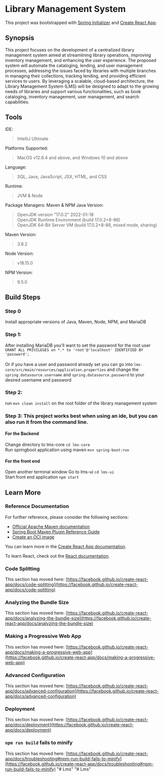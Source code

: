 # Library Management System

This project was bootstrapped with [Spring Initializer](https://start.spring.io/) and [Create React App](https://github.com/facebook/create-react-app).

## Synopsis
This project focuses on the development of a centralized library management system aimed at streamlining library operations, improving inventory management, and enhancing the user experience. The proposed system will automate the cataloging, lending, and user management processes, addressing the issues faced by libraries with multiple branches in managing their collections, tracking lending, and providing efficient services to users. By leveraging a scalable, cloud-based architecture, the Library Management System (LMS) will be designed to adapt to the growing needs of libraries and support various functionalities, such as book cataloging, inventory management, user management, and search capabilities.

## Tools
IDE: 
> IntelliJ Ultimate 

Platforms Supported: 
> MacOS v12.6.4 and above, and Windows 10 and above

Language: 
> SQL, Java, JavaScript, JSX, HTML, and CSS

Runtime: 
> JVM & Node

Package Managers: Maven & NPM
Java Version: 
> OpenJDK version "17.0.2" 2022-01-18 <br/>
> OpenJDK Runtime Environment (build 17.0.2+8-86) <br/>
> OpenJDK 64-Bit Server VM (build 17.0.2+8-86, mixed mode, sharing)

Maven Version: 
> 3.8.2

Node Version: 
> v18.15.0

NPM Version: 
> 9.5.0

## Build Steps
### Step 0 
Install appropriate versions of Java, Maven, Node, NPM, and MariaDB
### Step 1: 
After installing MariaDB you’ll want to set the password for the root user<br/>
```GRANT ALL PRIVILEGES on *.* to 'root'@'localhost' IDENTIFIED BY 'password';```<br/><br/>
Or if you have a user and password already set you can go into `lms-core/src/main/resources/application.properties` and change the `spring.datasource.username` and `spring.datasource.password` to your desired username and password

### Step 2: 
run `mvn clean install` on the root folder of the library management system

### Step 3: This project works best when using an ide, but you can also run it from the command line.
#### For the Backend
Change directory to lms-core
`cd lms-core` <br/>
Run springboot application using maven
	`mvn spring-boot:run`


#### For the front end
Open another terminal window
Go to lms-ui `cd lms-ui`<br/>
Start front end application `npm start`

## Learn More
### Reference Documentation
For further reference, please consider the following sections:

* [Official Apache Maven documentation](https://maven.apache.org/guides/index.html)
* [Spring Boot Maven Plugin Reference Guide](https://docs.spring.io/spring-boot/docs/3.0.2/maven-plugin/reference/html/)
* [Create an OCI image](https://docs.spring.io/spring-boot/docs/3.0.2/maven-plugin/reference/html/#build-image)


You can learn more in the [Create React App documentation](https://facebook.github.io/create-react-app/docs/getting-started).

To learn React, check out the [React documentation](https://reactjs.org/).

### Code Splitting

This section has moved here: [https://facebook.github.io/create-react-app/docs/code-splitting](https://facebook.github.io/create-react-app/docs/code-splitting)

### Analyzing the Bundle Size

This section has moved here: [https://facebook.github.io/create-react-app/docs/analyzing-the-bundle-size](https://facebook.github.io/create-react-app/docs/analyzing-the-bundle-size)

### Making a Progressive Web App

This section has moved here: [https://facebook.github.io/create-react-app/docs/making-a-progressive-web-app](https://facebook.github.io/create-react-app/docs/making-a-progressive-web-app)

### Advanced Configuration

This section has moved here: [https://facebook.github.io/create-react-app/docs/advanced-configuration](https://facebook.github.io/create-react-app/docs/advanced-configuration)

### Deployment

This section has moved here: [https://facebook.github.io/create-react-app/docs/deployment](https://facebook.github.io/create-react-app/docs/deployment)

### `npm run build` fails to minify

This section has moved here: [https://facebook.github.io/create-react-app/docs/troubleshooting#npm-run-build-fails-to-minify](https://facebook.github.io/create-react-app/docs/troubleshooting#npm-run-build-fails-to-minify)
"# Lms" 
"# Lms" 

